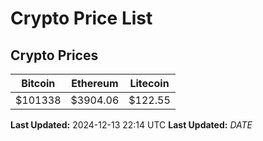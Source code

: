 # Crypto Price List

## Crypto Prices
| Bitcoin | Ethereum | Litecoin |
| ------- | -------- | -------- |
| $101338 | $3904.06 | $122.55 |
**Last Updated:** 2024-12-13 22:14 UTC
**Last Updated:** $DATE$
